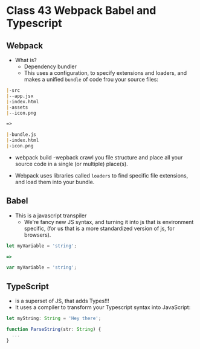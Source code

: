 # Class 43 Webpack Babel and Typescript

## Webpack

- What is?
  - Dependency bundler
  - This uses a configuration, to specify extensions and loaders, and makes a unified `bundle` of code frou your source files:

```md
|-src
|--app.jsx
|-index.html
|-assets
|--icon.png

=>

|-bundle.js
|-index.html
|-icon.png
```

- webpack build
  -wepback crawl you file structure and place all your source code in a single (or multiple) place(s).

- Webpack uses libraries called `loaders` to find specific file extensions, and load them into your bundle.

## Babel

- This is a javascript transpiler
  - We're fancy new JS syntax, and turning it into js that is environment specific, (for us that is a more standardized version of js, for browsers).

```js
let myVariable = 'string';

=>

var myVariable = 'string';
```

## TypeScript

- is a superset of JS, that adds Types!!!
- It uses a compiler to transform your Typescript syntax into JavaScript:

```ts
let myString: String = 'Hey there';

function ParseString(str: String) {
  ...
}
```
